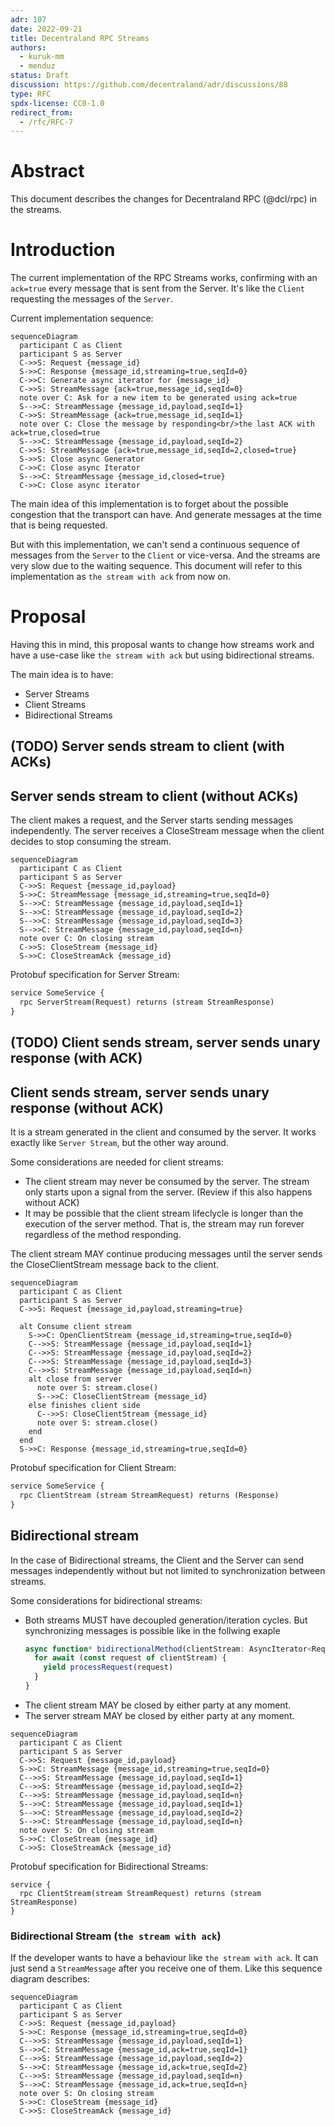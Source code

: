 ```yaml
---
adr: 107
date: 2022-09-21
title: Decentraland RPC Streams
authors:
  - kuruk-mm
  - menduz
status: Draft
discussion: https://github.com/decentraland/adr/discussions/88
type: RFC
spdx-license: CC0-1.0
redirect_from:
  - /rfc/RFC-7
---
```


# Abstract

This document describes the changes for Decentraland RPC (@dcl/rpc) in the streams.

# Introduction

The current implementation of the RPC Streams works, confirming with an `ack=true` every message that is sent from the Server.
It's like the `Client` requesting the messages of the `Server`.

Current implementation sequence:

```mermaid
sequenceDiagram
  participant C as Client
  participant S as Server
  C->>S: Request {message_id}
  S->>C: Response {message_id,streaming=true,seqId=0}
  C->>C: Generate async iterator for {message_id}
  C->>S: StreamMessage {ack=true,message_id,seqId=0}
  note over C: Ask for a new item to be generated using ack=true
  S-->>C: StreamMessage {message_id,payload,seqId=1}
  C->>S: StreamMessage {ack=true,message_id,seqId=1}
  note over C: Close the message by responding<br/>the last ACK with ack=true,closed=true
  S-->>C: StreamMessage {message_id,payload,seqId=2}
  C->>S: StreamMessage {ack=true,message_id,seqId=2,closed=true}
  S->>S: Close async Generator
  C->>C: Close async Iterator
  S-->>C: StreamMessage {message_id,closed=true}
  C->>C: Close async iterator
```

The main idea of this implementation is to forget about the possible congestion that the transport can have. And generate messages at the time that is being requested.

But with this implementation, we can't send a continuous sequence of messages from the `Server` to the `Client` or vice-versa. And the streams are very slow due to the waiting sequence.
This document will refer to this implementation as `the stream with ack` from now on.

# Proposal

Having this in mind, this proposal wants to change how streams work and have a use-case like `the stream with ack` but using bidirectional streams.

The main idea is to have:

- Server Streams
- Client Streams
- Bidirectional Streams

## (TODO) Server sends stream to client (with ACKs)

## Server sends stream to client (without ACKs)

The client makes a request, and the Server starts sending messages independently. The server receives a CloseStream message when the client decides to stop consuming the stream.

```mermaid
sequenceDiagram
  participant C as Client
  participant S as Server
  C->>S: Request {message_id,payload}
  S->>C: StreamMessage {message_id,streaming=true,seqId=0}
  S-->>C: StreamMessage {message_id,payload,seqId=1}
  S-->>C: StreamMessage {message_id,payload,seqId=2}
  S-->>C: StreamMessage {message_id,payload,seqId=3}
  S-->>C: StreamMessage {message_id,payload,seqId=n}
  note over C: On closing stream
  C->>S: CloseStream {message_id}
  S->>C: CloseStreamAck {message_id}
```

Protobuf specification for Server Stream:

```protobuf
service SomeService {
  rpc ServerStream(Request) returns (stream StreamResponse)
}
```

## (TODO) Client sends stream, server sends unary response (with ACK)

## Client sends stream, server sends unary response (without ACK)

It is a stream generated in the client and consumed by the server. It works exactly like `Server Stream`, but the other way around.

Some considerations are needed for client streams:

- The client stream may never be consumed by the server. The stream only starts upon a signal from the server. (Review if this also happens without ACK)
- It may be possible that the client stream lifeclycle is longer than the execution of the server method. That is, the stream may run forever regardless of the method responding.

The client stream MAY continue producing messages until the server sends the CloseClientStream message back to the client.

```mermaid
sequenceDiagram
  participant C as Client
  participant S as Server
  C->>S: Request {message_id,payload,streaming=true}

  alt Consume client stream
    S->>C: OpenClientStream {message_id,streaming=true,seqId=0}
    C-->>S: StreamMessage {message_id,payload,seqId=1}
    C-->>S: StreamMessage {message_id,payload,seqId=2}
    C-->>S: StreamMessage {message_id,payload,seqId=3}
    C-->>S: StreamMessage {message_id,payload,seqId=n}
    alt close from server
      note over S: stream.close()
      S-->>C: CloseClientStream {message_id}
    else finishes client side
      C-->>S: CloseClientStream {message_id}
      note over S: stream.close()
    end
  end
  S->>C: Response {message_id,streaming=true,seqId=0}
```

Protobuf specification for Client Stream:

```protobuf
service SomeService {
  rpc ClientStream (stream StreamRequest) returns (Response)
}
```

## Bidirectional stream

In the case of Bidirectional streams, the Client and the Server can send messages independently without but not limited to synchronization between streams.

Some considerations for bidirectional streams:

- Both streams MUST have decoupled generation/iteration cycles. But synchronizing messages is possible like in the follwing exaple
  ```ts
  async function* bidirectionalMethod(clientStream: AsyncIterator<Req>): AsyncGenerator<Res> {
    for await (const request of clientStream) {
      yield processRequest(request)
    }
  }
  ```
- The client stream MAY be closed by either party at any moment.
- The server stream MAY be closed by either party at any moment.

```mermaid
sequenceDiagram
  participant C as Client
  participant S as Server
  C->>S: Request {message_id,payload}
  S->>C: StreamMessage {message_id,streaming=true,seqId=0}
  C-->>S: StreamMessage {message_id,payload,seqId=1}
  C-->>S: StreamMessage {message_id,payload,seqId=2}
  C-->>S: StreamMessage {message_id,payload,seqId=n}
  S-->>C: StreamMessage {message_id,payload,seqId=1}
  S-->>C: StreamMessage {message_id,payload,seqId=2}
  S-->>C: StreamMessage {message_id,payload,seqId=n}
  note over S: On closing stream
  S->>C: CloseStream {message_id}
  C->>S: CloseStreamAck {message_id}
```

Protobuf specification for Bidirectional Streams:

```
service {
  rpc ClientStream(stream StreamRequest) returns (stream StreamResponse)
}
```

### Bidirectional Stream (`the stream with ack`)

If the developer wants to have a behaviour like `the stream with ack`. It can just send a `StreamMessage` after you receive one of them. Like this sequence diagram describes:

```mermaid
sequenceDiagram
  participant C as Client
  participant S as Server
  C->>S: Request {message_id,payload}
  S->>C: Response {message_id,streaming=true,seqId=0}
  C-->>S: StreamMessage {message_id,payload,seqId=1}
  S-->>C: StreamMessage {message_id,ack=true,seqId=1}
  C-->>S: StreamMessage {message_id,payload,seqId=2}
  S-->>C: StreamMessage {message_id,ack=true,seqId=2}
  C-->>S: StreamMessage {message_id,payload,seqId=n}
  S-->>C: StreamMessage {message_id,ack=true,seqId=n}
  note over S: On closing stream
  S->>C: CloseStream {message_id}
  C->>S: CloseStreamAck {message_id}
```
